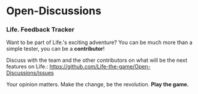Open-Discussions
================

### Life. Feedback Tracker

Want to be part of Life.'s exciting adventure?
You can be much more than a simple tester, you can be a __contributor__!

Discuss with the team and the other contributors on what will be the next features on Life.: https://github.com/Life-the-game/Open-Discussions/issues

Your opinion matters. Make the change, be the revolution. __Play the game.__
